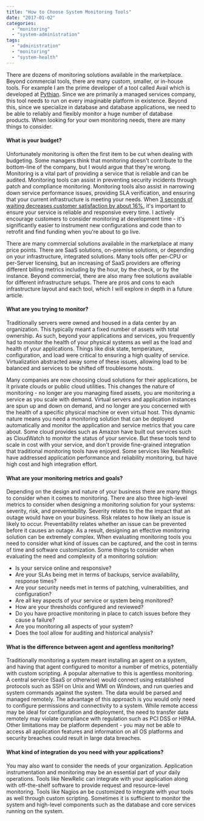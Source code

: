 ```yaml
---
title: "How to Choose System Monitoring Tools"
date: "2017-01-02"
categories: 
  - "monitoring"
  - "system-administration"
tags: 
  - "administration"
  - "monitoring"
  - "system-health"
---
```


There are dozens of monitoring solutions available in the marketplace. Beyond commercial tools, there are many custom, smaller, or in-house tools. For example I am the prime developer of a tool called Avail which is developed at [Pythian](https://www.pythian.com/). Since we are primarily a managed services company, this tool needs to run on every imaginable platform in existence. Beyond this, since we specialize in database and database applications, we need to be able to reliably and flexibly monitor a huge number of database products. When looking for your own monitoring needs, there are many things to consider.

#### What is your budget?

Unfortunately monitoring is often the first item to be cut when dealing with budgeting. Some managers think that monitoring doesn't contribute to the bottom-line of the company, but I would argue that they're wrong. Monitoring is a vital part of providing a service that is reliable and can be audited. Monitoring tools can assist in preventing security incidents through patch and compliance monitoring. Monitoring tools also assist in narrowing down service performance issues, providing SLA verification, and ensuring that your current infrastructure is meeting your needs. When [3 seconds of waiting decreases customer satisfaction by about 16%](https://blog.kissmetrics.com/loading-time/), it's important to ensure your service is reliable and responsive every time. I actively encourage customers to consider monitoring at development time - it's significantly easier to instrument new configurations and code than to retrofit and find funding when you're about to go live.

There are many commercial solutions available in the marketplace at many price points. There are SaaS solutions, on-premise solutions, or depending on your infrastructure, integrated solutions. Many tools offer per-CPU or per-Server licensing, but an increasing of SaaS providers are offering different billing metrics including by the hour, by the check, or by the instance. Beyond commercial, there are also many free solutions available for different infrastructure setups. There are pros and cons to each infrastructure layout and each tool, which I will explore in depth in a future article.

#### What are you trying to monitor?

Traditionally servers were owned and housed in a data center by an organization. This typically meant a fixed number of assets with total ownership. As such, beyond your applications and services, you frequently had to monitor the health of your physical systems as well as the load and health of your applications. Things like disk state, temperature, configuration, and load were critical to ensuring a high quality of service. Virtualization abstracted away some of these issues, allowing load to be balanced and services to be shifted off troublesome hosts.

Many companies are now choosing cloud solutions for their applications, be it private clouds or public cloud utilities. This changes the nature of monitoring - no longer are you managing fixed assets, you are monitoring a service as you scale with demand. Virtual servers and application instances are spun up and down on demand, and no longer are you concerned with the health of a specific physical machine or even virtual host. This dynamic nature means you need a monitoring solution that can be deployed automatically and monitor the application and service metrics that you care about. Some cloud provides such as Amazon have built out services such as CloudWatch to monitor the status of your service. But these tools tend to scale in cost with your service, and don't provide fine-grained integration that traditional monitoring tools have enjoyed. Some services like NewRelic have addressed application performance and reliability monitoring, but have high cost and high integration effort.

#### What are your monitoring metrics and goals?

Depending on the design and nature of your business there are many things to consider when it comes to monitoring. There are also three high-level metrics to consider when designing a monitoring solution for your systems: severity, risk, and preventability. Severity relates to the the impact that an outage would have on your business. Risk relates to how likely an issue is likely to occur. Preventability relates whether an issue can be prevented before it causes an outage. As a result, designing an effective monitoring solution can be extremely complex. When evaluating monitoring tools you need to consider what kind of issues can be captured, and the cost in terms of time and software customization. Some things to consider when evaluating the need and complexity of a monitoring solution:

- Is your service online and responsive?
- Are your SLAs being met in terms of backups, service availability, response times?
- Are your security needs met in terms of patching, vulnerabilities, and configuration?
- Are all key aspects of your service or system being monitored?
- How are your thresholds configured and reviewed?
- Do you have proactive monitoring in place to catch issues before they cause a failure?
- Are you monitoring all aspects of your system?
- Does the tool allow for auditing and historical analysis?

#### What is the difference between agent and agentless monitoring?

Traditionally monitoring a system meant installing an agent on a system, and having that agent configured to monitor a number of metrics, potentially with custom scripting. A popular alternative to this is agentless monitoring. A central service (SaaS or otherwise) would connect using established protocols such as SSH on Unix and WMI on Windows, and run queries and system commands against the system. The data would be parsed and managed remotely. The advantage of this approach is you would only need to configure permissions and connectivity to a system. While remote access may be ideal for configuration and deployment, the need to transfer data remotely may violate compliance with regulation such as PCI DSS or HIPAA. Other limitations may be platform dependent - you may not be able to access all application features and information on all OS platforms and security breaches could result in large data breaches.

#### What kind of integration do you need with your applications?

You may also want to consider the needs of your organization. Application instrumentation and monitoring may be an essential part of your daily operations. Tools like NewRelic can integrate with your application along with off-the-shelf software to provide request and resource-level monitoring. Tools like Nagios an be customized to integrate with your tools as well through custom scripting. Sometimes it is sufficient to monitor the system and high-level components such as the database and core services running on the system.
